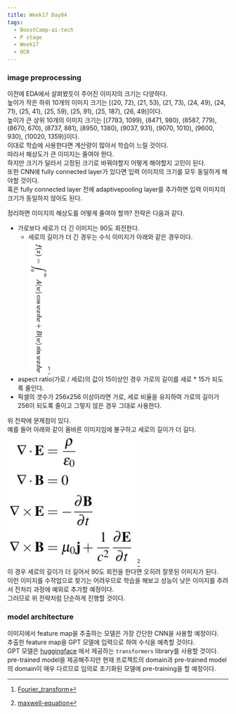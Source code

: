 ```yaml
---
title: Week17 Day84
tags:
  - BoostCamp-ai-tech
  - P stage
  - Week17
  - OCR
---
```


### image preprocessing
이전에 EDA에서 살펴봤듯이 주어진 이미지의 크기는 다양하다.  
높이가 작은 하위 10개의 이미지 크기는 [(20, 72), (21, 53), (21, 73), (24, 49), (24, 71), (25, 41), (25, 59), (25, 91), (25, 187), (26, 49)]이다.  
높이가 큰 상위 10개의 이미지 크기는 [(7783, 1099), (8471, 980), (8587, 779), (8670, 670), (8737, 881), (8950, 1380), (9037, 931), (9070, 1010), (9600, 930), (10020, 1359)]이다.  
이대로 학습에 사용한다면 계산량이 많아서 학습이 느릴 것이다.  
따라서 해상도가 큰 이미지는 줄여야 한다.  
하지만 크기가 달라서 고정된 크기로 바꿔야할지 어떻게 해야할지 고민이 된다.  
또한 CNN에 fully connected layer가 있다면 입력 이미지의 크기를 모두 동일하게 해야할 것이다.  
혹은 fully connected layer 전에 adaptivepooling layer를 추가하면 입력 이미지의 크기가 동일하지 않아도 된다.  

정리하면 이미지의 해상도를 어떻게 줄여야 할까? 전략은 다음과 같다.  
- 가로보다 세로가 더 긴 이미지는 90도 회전한다.  
  - 세로의 길이가 더 긴 경우는 수식 이미지가 아래와 같은 경우이다.  
  <img src="/assets/images/149.jpg" height=300px>[^1]
- aspect ratio(가로 / 세로)의 값이 15이상인 경우 가로의 길이를 세로 * 15가 되도록 줄인다.
- 픽셀의 갯수가 256x256 이상이라면 가로, 세로 비율을 유지하여 가로의 길이가 256이 되도록 줄이고 그렇지 않은 경우 그대로 사용한다.

위 전략에 문제점이 있다.  
예를 들어 아래와 같이 올바른 이미지임에 불구하고 세로의 길이가 더 길다.  
<img src="/assets/images/150.png" height=300px>[^2]  
이 경우 세로의 길이가 더 길어서 90도 회전을 한다면 오히려 잘못된 이미지가 된다.  
이런 이미지를 수작업으로 찾기는 어려우므로 학습을 해보고 성능이 낮은 이미지를 추려서 전처리 과정에 예외로 추가할 예정이다.  
그러므로 위 전략처럼 단순하게 진행할 것이다.  

### model architecture
이미지에서 feature map을 추출하는 모델은 가장 간단한 CNN을 사용할 예정이다.  
추출한 feature map을 GPT 모델에 입력으로 하여 수식을 예측할 것이다.  
GPT 모델은 [huggingface](https://huggingface.co/transformers/) 에서 제공하는 `transformers` library를 사용할 것이다.  
pre-trained model을 제공해주지만 현재 프로젝트의 domain과 pre-trained model의 domain이 매우 다르므로 임의로 초기화된 모델에 pre-training을 할 예정이다.  


[^1]: [Fourier_transform](https://en.wikipedia.org/wiki/Fourier_transform)  
[^2]: [maxwell-equation](https://laptrinhx.com/maxwell-s-equations-4265880815/)  
